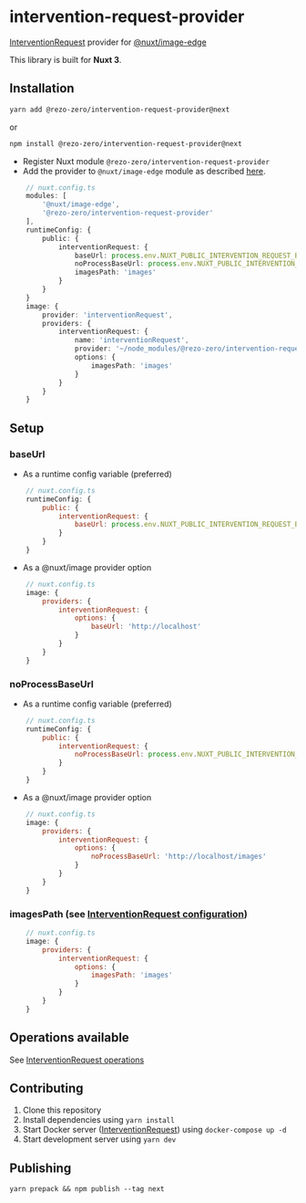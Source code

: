 # intervention-request-provider
[InterventionRequest](https://github.com/ambroisemaupate/intervention-request) provider for [@nuxt/image-edge](https://github.com/nuxt/image)

This library is built for **Nuxt 3**.

## Installation

```sh
yarn add @rezo-zero/intervention-request-provider@next
```
or
```sh
npm install @rezo-zero/intervention-request-provider@next
```

- Register Nuxt module `@rezo-zero/intervention-request-provider`
- Add the provider to `@nuxt/image-edge` module as described [here](https://image.nuxtjs.org/advanced/custom-provider).

```ts
    // nuxt.config.ts
    modules: [
        '@nuxt/image-edge',
        '@rezo-zero/intervention-request-provider'
    ],
    runtimeConfig: {
        public: {
            interventionRequest: {
                baseUrl: process.env.NUXT_PUBLIC_INTERVENTION_REQUEST_BASE_URL ?? 'http://localhost:8080/assets',
                noProcessBaseUrl: process.env.NUXT_PUBLIC_INTERVENTION_REQUEST_NO_PROCESS_BASE_URL ?? 'http://localhost:8080/images',
                imagesPath: 'images'
            }
        }
    }
    image: {
        provider: 'interventionRequest',
        providers: {
            interventionRequest: {
                name: 'interventionRequest',
                provider: '~/node_modules/@rezo-zero/intervention-request-provider/dist/runtime/index',
                options: {
                    imagesPath: 'images'
                }
            }
        }
    }
```

## Setup

### baseUrl

- As a runtime config variable (preferred)

```js
    // nuxt.config.ts
    runtimeConfig: {
        public: {
            interventionRequest: {
                baseUrl: process.env.NUXT_PUBLIC_INTERVENTION_REQUEST_BASE_URL ?? 'http://localhost'
            }
        }
    }
```

- As a @nuxt/image provider option

```js
    // nuxt.config.ts
    image: {
        providers: {
            interventionRequest: {
                options: {
                    baseUrl: 'http://localhost'
                }
            }
        }
    }
```

### noProcessBaseUrl

- As a runtime config variable (preferred)

```js
    // nuxt.config.ts
    runtimeConfig: {
        public: {
            interventionRequest: {
                noProcessBaseUrl: process.env.NUXT_PUBLIC_INTERVENTION_REQUEST_NO_PROCESS_BASE_URL ?? 'http://localhost/images'
            }
        }
    }
```

- As a @nuxt/image provider option

```js
    // nuxt.config.ts
    image: {
        providers: {
            interventionRequest: {
                options: {
                    noProcessBaseUrl: 'http://localhost/images'
                }
            }
        }
    }
```

### imagesPath (see [InterventionRequest configuration](https://github.com/ambroisemaupate/intervention-request#configuration))

```js
    // nuxt.config.ts
    image: {
        providers: {
            interventionRequest: {
                options: {
                    imagesPath: 'images'
                }
            }
        }
    }
```



## Operations available
See [InterventionRequest operations](https://github.com/ambroisemaupate/intervention-request#available-operations)

## Contributing

1. Clone this repository
2. Install dependencies using `yarn install`
3. Start Docker server ([InterventionRequest](https://github.com/ambroisemaupate/intervention-request#ready-to-go-docker-image)) using `docker-compose up -d`
4. Start development server using `yarn dev`

## Publishing

```shell
yarn prepack && npm publish --tag next
```
